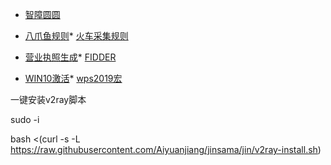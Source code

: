 * [智障圆圆](https://github.com/Aiyuanjiang/jinsama)

* [八爪鱼规则](https://drive.google.com/open?id=1qsmPOqxTm4wECnin2gr7tzcx-8KIogzV)* [火车采集规则](https://drive.google.com/open?id=1Pqvlgugrh47bllBAdaGtrZ1oX3KFpf6U)
* [营业执照生成](https://drive.google.com/open?id=17EpZ7xONM5PXTW1izs-zwuABylnddtZj)* [FIDDER](https://drive.google.com/open?id=1w9yWABwH2tbhOSDRmGS6Quu9O-v72PXm)
* [WIN10激活](https://drive.google.com/open?id=1lROOmUqSzF4oFSMVhvewq6V8wvv04YpP)* [wps2019宏](https://drive.google.com/open?id=1GvqGEWe5sTDdl-Og1HwWETMdrnHHjUl4)


一键安装v2ray脚本

sudo -i

bash <(curl -s -L https://raw.githubusercontent.com/Aiyuanjiang/jinsama/jin/v2ray-install.sh)

